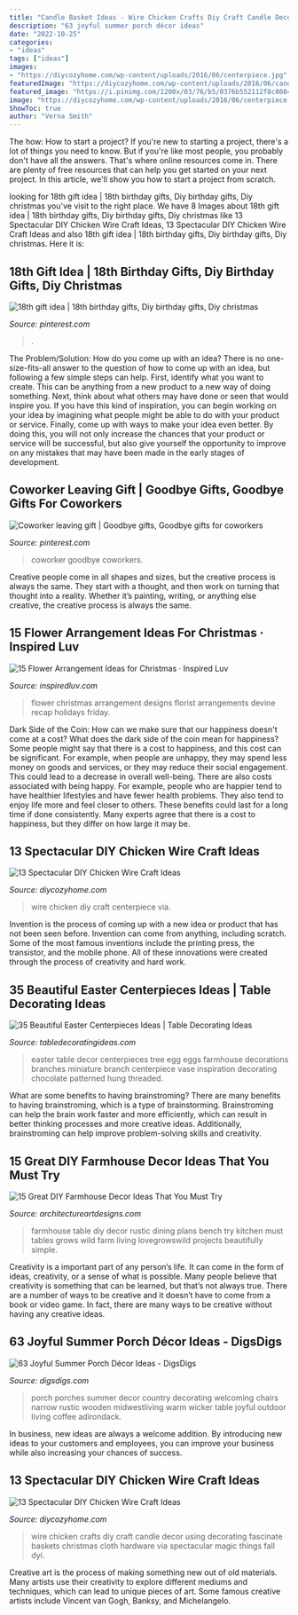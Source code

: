 ```yaml
---
title: "Candle Basket Ideas - Wire Chicken Crafts Diy Craft Candle Decor Using Decorating Fascinate Baskets Christmas Cloth Hardware Via Spectacular Magic Things Fall Dyi"
description: "63 joyful summer porch décor ideas"
date: "2022-10-25"
categories:
- "ideas"
tags: ["ideas"]
images:
- "https://diycozyhome.com/wp-content/uploads/2016/06/centerpiece.jpg"
featuredImage: "https://diycozyhome.com/wp-content/uploads/2016/06/candle-2.jpg"
featured_image: "https://i.pinimg.com/1200x/03/76/b5/0376b552112f8c808481dbfaad8b3f4f.jpg"
image: "https://diycozyhome.com/wp-content/uploads/2016/06/centerpiece.jpg"
ShowToc: true
author: "Verna Smith"
---
```



The how: How to start a project?
If you're new to starting a project, there's a lot of things you need to know. But if you're like most people, you probably don't have all the answers. That's where online resources come in. There are plenty of free resources that can help you get started on your next project. In this article, we'll show you how to start a project from scratch.

	

		
looking for 18th gift idea | 18th birthday gifts, Diy birthday gifts, Diy christmas you've visit to the right place. We have 8 Images about 18th gift idea | 18th birthday gifts, Diy birthday gifts, Diy christmas like 13 Spectacular DIY Chicken Wire Craft Ideas, 13 Spectacular DIY Chicken Wire Craft Ideas and also 18th gift idea | 18th birthday gifts, Diy birthday gifts, Diy christmas. Here it is:
		
    
## 18th Gift Idea | 18th Birthday Gifts, Diy Birthday Gifts, Diy Christmas

<img loading=lazy src="https://i.pinimg.com/736x/a7/4a/c7/a74ac7b0e3ad95720568341da4eacc73.jpg" onerror="this.onerror=null;this.src='https://tse3.mm.bing.net/th?id=OIP.Ft_LFEuzb0nPEaT9phtqlAHaNK&amp;pid=15.1';" alt="18th gift idea | 18th birthday gifts, Diy birthday gifts, Diy christmas">

_Source: pinterest.com_

>. 

	

The Problem/Solution: How do you come up with an idea?
There is no one-size-fits-all answer to the question of how to come up with an idea, but following a few simple steps can help. First, identify what you want to create. This can be anything from a new product to a new way of doing something. Next, think about what others may have done or seen that would inspire you. If you have this kind of inspiration, you can begin working on your idea by imagining what people might be able to do with your product or service. Finally, come up with ways to make your idea even better. By doing this, you will not only increase the chances that your product or service will be successful, but also give yourself the opportunity to improve on any mistakes that may have been made in the early stages of development.

    
## Coworker Leaving Gift | Goodbye Gifts, Goodbye Gifts For Coworkers

<img loading=lazy src="https://i.pinimg.com/1200x/03/76/b5/0376b552112f8c808481dbfaad8b3f4f.jpg" onerror="this.onerror=null;this.src='https://tse4.mm.bing.net/th?id=OIP.z9QhB34bSymcCeSwILay5QHaNK&amp;pid=15.1';" alt="Coworker leaving gift | Goodbye gifts, Goodbye gifts for coworkers">

_Source: pinterest.com_

>coworker goodbye coworkers. 

	

Creative people come in all shapes and sizes, but the creative process is always the same. They start with a thought, and then work on turning that thought into a reality. Whether it’s painting, writing, or anything else creative, the creative process is always the same.

    
## 15 Flower Arrangement Ideas For Christmas · Inspired Luv

<img loading=lazy src="http://www.inspiredluv.com/wp-content/uploads/2016/10/12-Flower-Arrangements-for-Christmas.jpg" onerror="this.onerror=null;this.src='https://tse2.mm.bing.net/th?id=OIP.kOok9fOZHJaqQNUf-7DN5wHaJ4&amp;pid=15.1';" alt="15 Flower Arrangement Ideas for Christmas · Inspired Luv">

_Source: inspiredluv.com_

>flower christmas arrangement designs florist arrangements devine recap holidays friday. 

	

Dark Side of the Coin: How can we make sure that our happiness doesn't come at a cost?
What does the dark side of the coin mean for happiness?
Some people might say that there is a cost to happiness, and this cost can be significant. For example, when people are unhappy, they may spend less money on goods and services, or they may reduce their social engagement. This could lead to a decrease in overall well-being.
There are also costs associated with being happy. For example, people who are happier tend to have healthier lifestyles and have fewer health problems. They also tend to enjoy life more and feel closer to others. These benefits could last for a long time if done consistently.
Many experts agree that there is a cost to happiness, but they differ on how large it may be.

    
## 13 Spectacular DIY Chicken Wire Craft Ideas

<img loading=lazy src="https://diycozyhome.com/wp-content/uploads/2016/06/centerpiece.jpg" onerror="this.onerror=null;this.src='https://tse1.mm.bing.net/th?id=OIP.43qK1gvPI9JE8nhAfndaawHaJy&amp;pid=15.1';" alt="13 Spectacular DIY Chicken Wire Craft Ideas">

_Source: diycozyhome.com_

>wire chicken diy craft centerpiece via. 

	

Invention is the process of coming up with a new idea or product that has not been seen before. Invention can come from anything, including scratch. Some of the most famous inventions include the printing press, the transistor, and the mobile phone. All of these innovations were created through the process of creativity and hard work.

    
## 35 Beautiful Easter Centerpieces Ideas | Table Decorating Ideas

<img loading=lazy src="http://trendnet.is/wp-content/uploads/reykjavikfashionjournal/2014/04/42432c3db73cbff4412508eb5f69921b.jpg" onerror="this.onerror=null;this.src='https://tse4.mm.bing.net/th?id=OIP.q2dJDaSnidfA3E6pPhczQwHaKC&amp;pid=15.1';" alt="35 Beautiful Easter Centerpieces Ideas | Table Decorating Ideas">

_Source: tabledecoratingideas.com_

>easter table decor centerpieces tree egg eggs farmhouse decorations branches miniature branch centerpiece vase inspiration decorating chocolate patterned hung threaded. 

	

What are some benefits to having brainstroming?
There are many benefits to having brainstroming, which is a type of brainstorming. Brainstroming can help the brain work faster and more efficiently, which can result in better thinking processes and more creative ideas. Additionally, brainstroming can help improve problem-solving skills and creativity.

    
## 15 Great DIY Farmhouse Decor Ideas That You Must Try

<img loading=lazy src="https://www.architectureartdesigns.com/wp-content/uploads/2017/05/15-Great-DIY-Farmhouse-Decor-Ideas-That-You-Must-Try-2.jpg" onerror="this.onerror=null;this.src='https://tse4.mm.bing.net/th?id=OIP.5k8Q4Wt-g8PzxCpj1-WO4wHaLH&amp;pid=15.1';" alt="15 Great DIY Farmhouse Decor Ideas That You Must Try">

_Source: architectureartdesigns.com_

>farmhouse table diy decor rustic dining plans bench try kitchen must tables grows wild farm living lovegrowswild projects beautifully simple. 

	

Creativity is a important part of any person’s life. It can come in the form of ideas, creativity, or a sense of what is possible. Many people believe that creativity is something that can be learned, but that’s not always true. There are a number of ways to be creative and it doesn’t have to come from a book or video game. In fact, there are many ways to be creative without having any creative ideas.

    
## 63 Joyful Summer Porch Décor Ideas - DigsDigs

<img loading=lazy src="https://www.digsdigs.com/photos/joyful-summer-porch-decor-ideas-33.jpg" onerror="this.onerror=null;this.src='https://tse1.mm.bing.net/th?id=OIP.rGztzf3oE1cAK_uHscaOKAHaJ4&amp;pid=15.1';" alt="63 Joyful Summer Porch Décor Ideas - DigsDigs">

_Source: digsdigs.com_

>porch porches summer decor country decorating welcoming chairs narrow rustic wooden midwestliving warm wicker table joyful outdoor living coffee adirondack. 

	

In business, new ideas are always a welcome addition. By introducing new ideas to your customers and employees, you can improve your business while also increasing your chances of success.

    
## 13 Spectacular DIY Chicken Wire Craft Ideas

<img loading=lazy src="https://diycozyhome.com/wp-content/uploads/2016/06/candle-2.jpg" onerror="this.onerror=null;this.src='https://tse1.mm.bing.net/th?id=OIP.YpCbVhwF91u25nlzOQ3ZfwHaLH&amp;pid=15.1';" alt="13 Spectacular DIY Chicken Wire Craft Ideas">

_Source: diycozyhome.com_

>wire chicken crafts diy craft candle decor using decorating fascinate baskets christmas cloth hardware via spectacular magic things fall dyi. 

	

Creative art is the process of making something new out of old materials. Many artists use their creativity to explore different mediums and techniques, which can lead to unique pieces of art. Some famous creative artists include Vincent van Gogh, Banksy, and Michelangelo.

